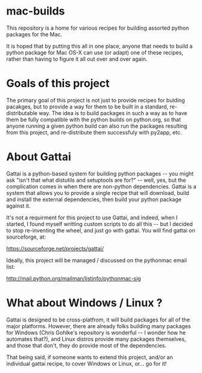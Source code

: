 mac-builds
==========

This repository is a home for various recipes for building assorted python packages for the Mac.

It is hoped that by putting this all in one place, anyone that needs to build a python package for Mac OS-X can use (or adapt) one of these recipes, rather than having to figure it all out over and over again. 


Goals of this project
======================

The primary goal of this project is not just to provide recipes for bulding pacakges, but to provide a way for them to be built in a standard, re-distributable way. The idea is to build packages in such a way as to have them be fully compatible with the python builds on python.org, so that anyone running a given python build can also run the packages resulting from this project, and re-distribute them successfuly with py2app, etc.


About Gattai
=============

Gattai is a python-based system for building python packages -- you might ask "isn't that what distutils and setuptools are for?" -- well, yes, but the complication comes in when there are non-python dependencies. Gattai is a system that allows you to provide a single recipe that will download, build and install the external dependencies, then build your python package against it.

It's not a requirment for this project to use Gattai, and indeed, when I started, I found myself writting custom scripts to do all this -- but I decided to stop re-inventing the wheel, and just go with gattai. You will find gattai on sourceforge, at:

<https://sourceforge.net/projects/gattai/>

Ideally, this project will be managed / discussed on the pythonmac email list:

<http://mail.python.org/mailman/listinfo/pythonmac-sig>

What about Windows / Linux ?
=============================

Gattai is designed to be cross-platfrom, it will build packages for all of the major platforms. However, there are already folks building many packages for Windows (Chris Gohlke's repository is wonderful -- I wonder how he automates that?), and Linux distros provide many packages themselves, and those that don't, they do provide most of the dependencies.

That being said, if someone wants to extend this project, and/or an individual gattai recipe, to cover Windows or Linux, or... go for it!





